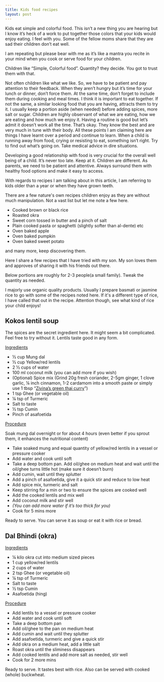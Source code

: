 ```yaml
---
title: Kids food recipes
layout: post
---
```


Kids eat simple and colorful food. This isn’t a new thing you are hearing but I know it’s heck of a work to put together those colors that your kids would enjoy eating. I feel with you. Some of the fellow moms share that they are sad their children don’t eat well. 

I am repeating but please bear with me as it’s like a mantra you recite in your mind when you cook or serve food for your children. 

Children like “Simple, Colorful food”. Quantity? they decide. You got to trust them with that.

Not often children like what we like. So, we have to be patient and pay attention to their feedback. When they aren’t hungry but it’s time for your lunch or dinner, don’t force them. At the same time, don’t forget to include them during cooking and meal times. I think it is important to eat together. If not the same, a similar looking food that you are having, attracts them to try it. I usually keep a portion aside (when needed) before adding spices, more salt or sugar. Children are highly observant of what we are eating, how we are eating and how much we enjoy it. Having a routine is good but let’s admit it doesn’t work all the time. That’s okay. They know the best and are very much in tune with their body. All these points I am claiming here are things I have learnt over a period and continue to learn. When a child is running away from food, crying or resisting to eat, something isn’t right. Try to find out what’s going on. Take medical advice in dire situations.

Developing a good relationship with food is very crucial for the overall well being of a child. It’s never too late. Keep at it. Children are different. As parents, we need  to be patient and attentive. Always surround them with healthy food options and make it easy to access.

With regards to recipes I am talking about in this article, I am referring to kids older than a year or when they have grown teeth.

There are a few nature's own recipes children enjoy as they are without much manipulation. Not a vast list but let me note a few here.



* Cooked brown or black rice
* Roasted okra
* Sweet corn tossed in butter and a pinch of salt
* Plain cooked pasta or spaghetti (slightly softer than al-dente) etc
* Oven baked apple
* Oven baked pumpkin
* Oven baked sweet potato

and many more, keep discovering them. 

Here I share a few recipes that I have tried with my son. My son loves them and approves of sharing it with his friends out there. 

Below portions are roughly for 2-3 people(a small family). Tweak the quantity as needed. 

I majorly use organic quality products. Usually I prepare basmati or jasmine rice to go with some of the recipes noted here. If it's a different type of rice, I have called that out in the recipe. Attention though, see what kind of rice your child enjoys!


## Kokos lentil soup 

The spices are the secret ingredient here. It might seem a bit complicated. Feel free to try without it. Lentils taste good in any form.

<span style="text-decoration:underline;">Ingredients</span>



* ½ cup Mung dal
* ½ cup Yellow/red lentils
* 2 ½ cups of water
* 100 ml coconut milk (you can add more if you wish)
* (Optional) Spice mix (Grind 20g fresh coriander, 2-5gm ginger, 1 clove garlic, ¼ inch cinnamon, 1-2 cardamom into a smooth paste or simply use 1  tbsp “[Zivina’s green thai curry](https://www.zivina.cz/thajske-zelene-kari-140g/?gad_source=1&gclid=Cj0KCQjwwYSwBhDcARIsAOyL0fhcUoltWc-yRlca-dFrJtTGmwJqS_uKkxqWQVcCvMbDtf2CH6waJK8aAoHjEALw_wcB)”) 
* 1 tsp Ghee (or vegetable oil)
* ¼ tsp of Turmeric
* Salt to taste
* ½ tsp Cumin
* Pinch of asafoetida

<span style="text-decoration:underline;">Procedure</span>

Soak mung dal overnight or for about 4 hours (even better if you sprout them, it enhances the nutritional content)



* Take soaked mung and equal quantity of yellow/red lentils in a vessel or pressure cooker
* Add water and cook until soft
* Take a deep bottom pan. Add oil/ghee on medium heat and wait until the oil/ghee turns little hot (make sure it doesn’t burn)
* Add cumin, wait until they splutter
* Add a pinch of asafoetida, give it a quick stir and reduce to low heat
* Add spice mix, turmeric and salt
* Keep stirring for a min or two to ensure the spices are cooked well
* Add the cooked lentils and mix well
* Add coconut milk and stir well
* _(You can add more water if it’s too thick for you)_
* Cook for 5 mins more

Ready to serve. You can serve it as soup or eat it with rice or bread.


## Dal Bhindi (okra)

<span style="text-decoration:underline;">Ingredients</span>



* ¼ kilo okra cut into medium sized pieces
* 1 cup yellow/red lentils
* 2 cups of water
* 2 tsp Ghee (or vegetable oil)
* ¼ tsp of Turmeric
* Salt to taste
* ½ tsp Cumin
* Asafoetida (hing)

<span style="text-decoration:underline;">Procedure</span>



* Add lentils to a vessel or pressure cooker
* Add water and cook until soft
* Take a deep bottom pan
* Add oil/ghee to the pan on medium heat 
* Add cumin and wait until they splutter
* Add asafoetida, turmeric and give a quick stir
* Add okra on a medium heat, add a little salt
* Roast okra until the sliminess disappears
* Add cooked lentils and add more salt as needed, stir well
* Cook for 2 more mins 

Ready to serve. It tastes best with rice. Also can be served with cooked (whole) buckwheat.
